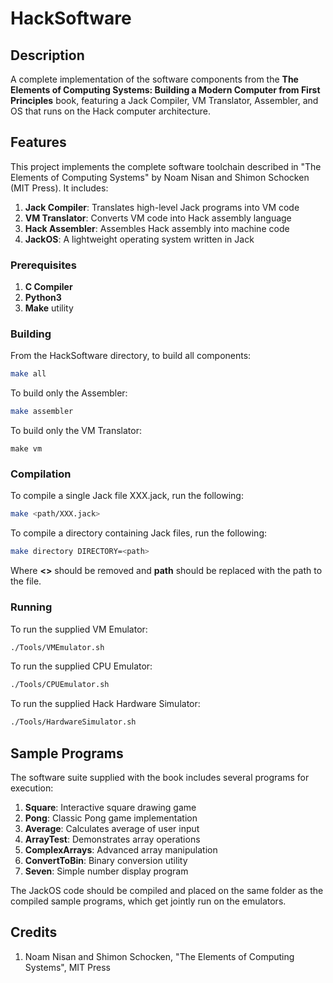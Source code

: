 # HackSoftware

## Description

A complete implementation of the software components from the **The Elements of Computing Systems: Building a Modern Computer from First Principles** book, featuring a Jack Compiler, VM Translator, Assembler, and OS that runs on the Hack computer architecture.

## Features

This project implements the complete software toolchain described in "The Elements of Computing Systems" by Noam Nisan and Shimon Schocken (MIT Press). It includes:

1. **Jack Compiler**: Translates high-level Jack programs into VM code
2. **VM Translator**: Converts VM code into Hack assembly language  
3. **Hack Assembler**: Assembles Hack assembly into machine code
4. **JackOS**: A lightweight operating system written in Jack

### Prerequisites

1. **C Compiler**
2. **Python3** 
3. **Make** utility

### Building

From the HackSoftware directory, to build all components:
```bash
make all
```
To build only the Assembler:
```bash
make assembler
```
To build only the VM Translator:
```base
make vm
```

### Compilation

To compile a single Jack file XXX.jack, run the following:
```bash
make <path/XXX.jack>
```
To compile a directory containing Jack files, run the following:
```bash
make directory DIRECTORY=<path>
```
Where **<>** should be removed and **path** should be replaced with the path to the file.

### Running

To run the supplied VM Emulator:
```bash
./Tools/VMEmulator.sh
```
To run the supplied CPU Emulator:
```bash
./Tools/CPUEmulator.sh
```
To run the supplied Hack Hardware Simulator:
```bash
./Tools/HardwareSimulator.sh
```

## Sample Programs

The software suite supplied with the book includes several programs for execution:

1. **Square**: Interactive square drawing game
2. **Pong**: Classic Pong game implementation
3. **Average**: Calculates average of user input
4. **ArrayTest**: Demonstrates array operations
5. **ComplexArrays**: Advanced array manipulation
6. **ConvertToBin**: Binary conversion utility
7. **Seven**: Simple number display program

The JackOS code should be compiled and placed on the same folder as the compiled sample programs, which get jointly run on the emulators.

## Credits

1. Noam Nisan and Shimon Schocken, "The Elements of Computing Systems", MIT Press
